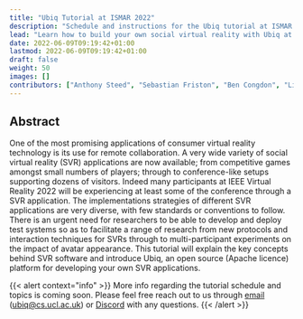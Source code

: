 ```yaml
---
title: "Ubiq Tutorial at ISMAR 2022"
description: "Schedule and instructions for the Ubiq tutorial at ISMAR 2022."
lead: "Learn how to build your own social virtual reality with Ubiq at the IEEE International Symposium on Mixed and Augmented Reality (ISMAR) 2022!"
date: 2022-06-09T09:19:42+01:00
lastmod: 2022-06-09T09:19:42+01:00
draft: false
weight: 50
images: []
contributors: ["Anthony Steed", "Sebastian Friston", "Ben Congdon", "Lisa Izzouzi", "Klara Brandstätter", "Nels Numan"]
---
```


## Abstract
One of the most promising applications of consumer virtual reality technology is its use for remote collaboration. A very wide variety of social virtual reality (SVR) applications are now available; from competitive games amongst small numbers of players; through to conference-like setups supporting dozens of visitors. Indeed many participants at IEEE Virtual Reality 2022 will be experiencing at least some of the conference through a SVR application. The implementations strategies of different SVR applications are very diverse, with few standards or conventions to follow. There is an urgent need for researchers to be able to develop and deploy test systems so as to facilitate a range of research from new protocols and interaction techniques for SVRs through to multi-participant experiments on the impact of avatar appearance. This tutorial will explain the key concepts behind SVR software and introduce Ubiq, an open source (Apache licence) platform for developing your own SVR applications.

{{< alert context="info" >}}
More info regarding the tutorial schedule and topics is coming soon. Please feel free reach out to us through <a href="mailto:ubiq@cs.ucl.ac.uk" target="_blank">email</a> (ubiq@cs.ucl.ac.uk) or [Discord](https://discord.gg/cZYzdcxAAB) with any questions.
{{< /alert >}}
